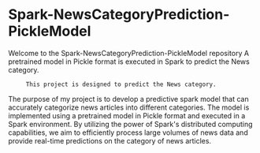 # Spark-NewsCategoryPrediction-PickleModel
Welcome to the Spark-NewsCategoryPrediction-PickleModel repository
A pretrained model in Pickle format is executed in Spark to predict the News category.

         This project is designed to predict the News category.

The purpose of my project is to develop a predictive spark model that can accurately categorize news articles
into different categories. The model is implemented using a pretrained model in Pickle format and executed
in a Spark environment. By utilizing the power of Spark's distributed computing capabilities, we aim to
efficiently process large volumes of news data and provide real-time predictions on the category of news articles.

